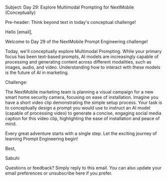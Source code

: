 Subject: Day 29: Explore Multimodal Prompting for NextMobile (Conceptually)

Pre-header: Think beyond text in today's conceptual challenge!

Hello [email],

Welcome to Day 29 of the NextMobile Prompt Engineering challenge!

Today, we'll conceptually explore Multimodal Prompting. While your primary focus has been text-based prompts, AI models are increasingly capable of processing and generating content across different modalities, such as images, audio, and video. Understanding how to interact with these models is the future of AI in marketing.

Challenge:

The NextMobile marketing team is planning a visual campaign for a new smart home security camera, focusing on ease of installation. Imagine you have a short video clip demonstrating the simple setup process. Your task is to conceptually design a prompt you would use to instruct an AI model (capable of processing video) to generate a concise, engaging social media caption for this video clip, highlighting the ease of installation and peace of mind.

Every great adventure starts with a single step. Let the exciting journey of learning Prompt Engineering begin!

Best,

Sabuhi

Questions or feedback? Simply reply to this email. You can also update your email preferences or unsubscribe here if you prefer. 